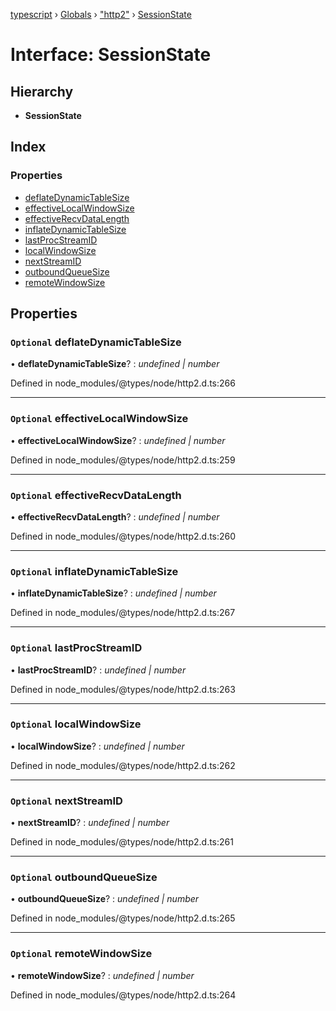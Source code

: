 [typescript](../README.md) › [Globals](../globals.md) › ["http2"](../modules/_http2_.md) › [SessionState](_http2_.sessionstate.md)

# Interface: SessionState

## Hierarchy

* **SessionState**

## Index

### Properties

* [deflateDynamicTableSize](_http2_.sessionstate.md#optional-deflatedynamictablesize)
* [effectiveLocalWindowSize](_http2_.sessionstate.md#optional-effectivelocalwindowsize)
* [effectiveRecvDataLength](_http2_.sessionstate.md#optional-effectiverecvdatalength)
* [inflateDynamicTableSize](_http2_.sessionstate.md#optional-inflatedynamictablesize)
* [lastProcStreamID](_http2_.sessionstate.md#optional-lastprocstreamid)
* [localWindowSize](_http2_.sessionstate.md#optional-localwindowsize)
* [nextStreamID](_http2_.sessionstate.md#optional-nextstreamid)
* [outboundQueueSize](_http2_.sessionstate.md#optional-outboundqueuesize)
* [remoteWindowSize](_http2_.sessionstate.md#optional-remotewindowsize)

## Properties

### `Optional` deflateDynamicTableSize

• **deflateDynamicTableSize**? : *undefined | number*

Defined in node_modules/@types/node/http2.d.ts:266

___

### `Optional` effectiveLocalWindowSize

• **effectiveLocalWindowSize**? : *undefined | number*

Defined in node_modules/@types/node/http2.d.ts:259

___

### `Optional` effectiveRecvDataLength

• **effectiveRecvDataLength**? : *undefined | number*

Defined in node_modules/@types/node/http2.d.ts:260

___

### `Optional` inflateDynamicTableSize

• **inflateDynamicTableSize**? : *undefined | number*

Defined in node_modules/@types/node/http2.d.ts:267

___

### `Optional` lastProcStreamID

• **lastProcStreamID**? : *undefined | number*

Defined in node_modules/@types/node/http2.d.ts:263

___

### `Optional` localWindowSize

• **localWindowSize**? : *undefined | number*

Defined in node_modules/@types/node/http2.d.ts:262

___

### `Optional` nextStreamID

• **nextStreamID**? : *undefined | number*

Defined in node_modules/@types/node/http2.d.ts:261

___

### `Optional` outboundQueueSize

• **outboundQueueSize**? : *undefined | number*

Defined in node_modules/@types/node/http2.d.ts:265

___

### `Optional` remoteWindowSize

• **remoteWindowSize**? : *undefined | number*

Defined in node_modules/@types/node/http2.d.ts:264
